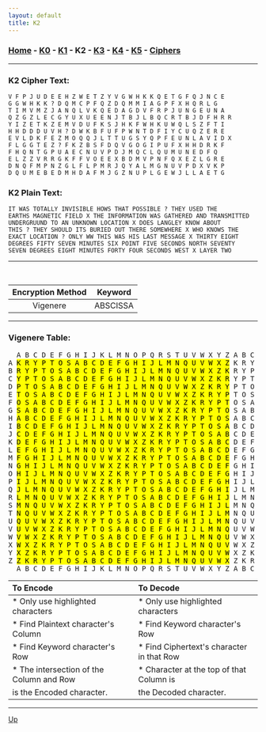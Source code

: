 ```yaml
---
layout: default
title: K2
---
```


### [Home](../README.md) - [K0](./K0.md) - [K1](./K1.md) - K2 - [K3](./K3.md) - [K4](./K4.md) - [K5](./K5.md) - [Ciphers](./ciphers.md)

---

### K2 Cipher Text:

```
V F P J U D E E H Z W E T Z Y V G W H K K Q E T G F Q J N C E
G G W H K K ? D Q M C P F Q Z D Q M M I A G P F X H Q R L G
T I M V M Z J A N Q L V K Q E D A G D V F R P J U N G E U N A
Q Z G Z L E C G Y U X U E E N J T B J L B Q C R T B J D F H R R
Y I Z E T K Z E M V D U F K S J H K F W H K U W Q L S Z F T I
H H D D D U V H ? D W K B F U F P W N T D F I Y C U Q Z E R E
E V L D K F E Z M O Q Q J L T T U G S Y Q P F E U N L A V I D X
F L G G T E Z ? F K Z B S F D Q V G O G I P U F X H H D R K F
F H Q N T G P U A E C N U V P D J M Q C L Q U M U N E D F Q
E L Z Z V R R G K F F V O E E X B D M V P N F Q X E Z L G R E
D N Q F M P N Z G L F L P M R J Q Y A L M G N U V P D X V K P
D Q U M E B E D M H D A F M J G Z N U P L G E W J L L A E T G
```

### K2 Plain Text:

```
IT WAS TOTALLY INVISIBLE HOWS THAT POSSIBLE ? THEY USED THE
EARTHS MAGNETIC FIELD X THE INFORMATION WAS GATHERED AND TRANSMITTED
UNDERGRUUND TO AN UNKNOWN LOCATION X DOES LANGLEY KNOW ABOUT
THIS ? THEY SHOULD ITS BURIED OUT THERE SOMEWHERE X WHO KNOWS THE
EXACT LOCATION ? ONLY WW THIS WAS HIS LAST MESSAGE X THIRTY EIGHT
DEGREES FIFTY SEVEN MINUTES SIX POINT FIVE SECONDS NORTH SEVENTY
SEVEN DEGREES EIGHT MINUTES FORTY FOUR SECONDS WEST X LAYER TWO
```

---

<br>

|     Encryption Method     |     Keyword     |
|:-------------------------:|:---------------:|
| Vigenere                  | ABSCISSA        |

---

### Vigenere Table:
   
<pre>
  A B C D E F G H I J K L M N O P Q R S T U V W X Y Z A B C D
A <mark>K R Y P T O S A B C D E F G H I J L M N Q U V W X Z</mark> K R Y P
B <mark>R Y P T O S A B C D E F G H I J L M N Q U V W X Z K</mark> R Y P T
C <mark>Y P T O S A B C D E F G H I J L M N Q U V W X Z K R</mark> Y P T O
D <mark>P T O S A B C D E F G H I J L M N Q U V W X Z K R Y</mark> P T O S
E <mark>T O S A B C D E F G H I J L M N Q U V W X Z K R Y P</mark> T O S A
F <mark>O S A B C D E F G H I J L M N Q U V W X Z K R Y P T</mark> O S A B 
G <mark>S A B C D E F G H I J L M N Q U V W X Z K R Y P T O</mark> S A B C
H <mark>A B C D E F G H I J L M N Q U V W X Z K R Y P T O S</mark> A B C D
I <mark>B C D E F G H I J L M N Q U V W X Z K R Y P T O S A</mark> B C D E
J <mark>C D E F G H I J L M N Q U V W X Z K R Y P T O S A B</mark> C D E F
K <mark>D E F G H I J L M N Q U V W X Z K R Y P T O S A B C</mark> D E F G
L <mark>E F G H I J L M N Q U V W X Z K R Y P T O S A B C D</mark> E F G H
M <mark>F G H I J L M N Q U V W X Z K R Y P T O S A B C D E</mark> F G H I
N <mark>G H I J L M N Q U V W X Z K R Y P T O S A B C D E F</mark> G H I J L
O <mark>H I J L M N Q U V W X Z K R Y P T O S A B C D E F G</mark> H I J L
P <mark>I J L M N Q U V W X Z K R Y P T O S A B C D E F G H</mark> I J L M
Q <mark>J L M N Q U V W X Z K R Y P T O S A B C D E F G H I</mark> J L M N
R <mark>L M N Q U V W X Z K R Y P T O S A B C D E F G H I J</mark> L M N Q
S <mark>M N Q U V W X Z K R Y P T O S A B C D E F G H I J L</mark> M N Q U
T <mark>N Q U V W X Z K R Y P T O S A B C D E F G H I J L M</mark> N Q U V
U <mark>Q U V W X Z K R Y P T O S A B C D E F G H I J L M N</mark> Q U V W
V <mark>U V W X Z K R Y P T O S A B C D E F G H I J L M N Q</mark> U V W X
W <mark>V W X Z K R Y P T O S A B C D E F G H I J L M N Q U</mark> V W X Z
X <mark>W X Z K R Y P T O S A B C D E F G H I J L M N Q U V</mark> W X Z K
Y <mark>X Z K R Y P T O S A B C D E F G H I J L M N Q U V W</mark> X Z K R
Z <mark>Z K R Y P T O S A B C D E F G H I J L M N Q U V W X</mark> Z K R Y
  A B C D E F G H I J K L M N O P Q R S T U V W X Y Z A B C D
</pre>

| To Encode                                 | To Decode                                 |
|:------------------------------------------|:------------------------------------------|
| * Only use highlighted characters         | * Only use highlighted characters         |
| * Find Plaintext character's Column       | * Find Keyword character's Row            |
| * Find Keyword character's Row            | * Find Ciphertext's character in that Row |
| * The intersection of the Column and Row  | * Character at the top of that Column is  |
|      is the Encoded character.            |      the Decoded character.               |

---

[Up](../README.md)
